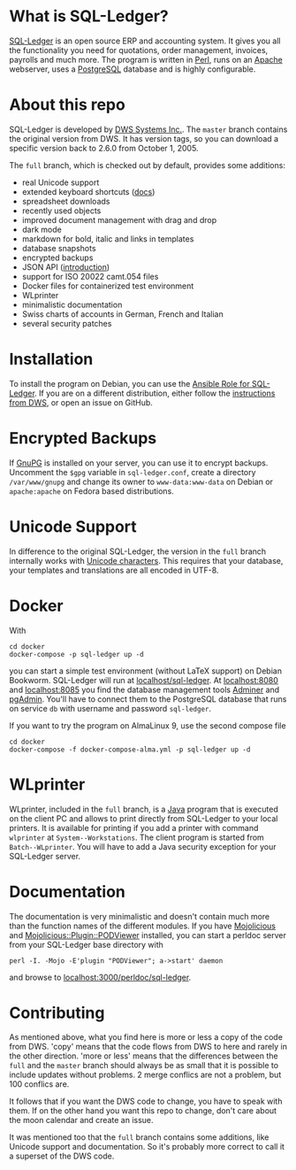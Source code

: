# What is SQL-Ledger?

[SQL-Ledger](https://sql-ledger.com) is an open source ERP and accounting
system. It gives you all the functionality you need for quotations, order
management, invoices, payrolls and much more. The program is written in
[Perl](https://www.perl.org), runs on an [Apache](https://httpd.apache.org)
webserver, uses a [PostgreSQL](https://www.postgresql.org) database and is
highly configurable.

# About this repo

SQL-Ledger is developed by [DWS Systems Inc.](https://sql-ledger.com). The
`master` branch contains the original version from DWS. It has version tags, so
you can download a specific version back to 2.6.0 from October 1, 2005.

The `full` branch, which is checked out by default, provides some additions:

* real Unicode support
* extended keyboard shortcuts ([docs](doc/shortcuts.md))
* spreadsheet downloads
* recently used objects
* improved document management with drag and drop
* dark mode
* markdown for bold, italic and links in templates
* database snapshots
* encrypted backups
* JSON API ([introduction](doc/api.md))
* support for ISO 20022 camt.054 files
* Docker files for containerized test environment
* WLprinter
* minimalistic documentation
* Swiss charts of accounts in German, French and Italian
* several security patches

# Installation

To install the program on Debian, you can use the [Ansible Role for
SQL-Ledger](https://github.com/Tekki/ansible-sql-ledger). If you are on a
different distribution, either follow the [instructions from
DWS](https://sql-ledger.com/cgi-bin/nav.pl?page=source/readme.txt&title=README),
or open an issue on GitHub.

# Encrypted Backups

If [GnuPG](https://gnupg.org/) is installed on your server, you can
use it to encrypt backups. Uncomment the `$gpg` variable in
`sql-ledger.conf`, create a directory `/var/www/gnupg` and change its
owner to `www-data:www-data` on Debian or `apache:apache` on Fedora
based distributions.

# Unicode Support

In difference to the original SQL-Ledger, the version in the `full` branch
internally works with [Unicode characters](https://perldoc.perl.org/perlunicode.html).
This requires that your database, your templates and translations are
all encoded in UTF-8.

# Docker

With

    cd docker
    docker-compose -p sql-ledger up -d

you can start a simple test environment (without LaTeX support) on
Debian Bookworm. SQL-Ledger will run at
[localhost/sql-ledger](http://localhost/sql-ledger). At
[localhost:8080](http://localhost:8080) and
[localhost:8085](http://localhost:8085) you find the database
management tools [Adminer](https://www.adminer.org) and
[pgAdmin](https://pgadmin.org). You'll have to connect them to the
PostgreSQL database that runs on service `db` with username and
password `sql-ledger`.

If you want to try the program on AlmaLinux 9, use the second compose
file

    cd docker
    docker-compose -f docker-compose-alma.yml -p sql-ledger up -d

# WLprinter

WLprinter, included in the `full` branch, is a [Java](https://java.com) program
that is executed on the client PC and allows to print directly from SQL-Ledger
to your local printers. It is available for printing if you add a printer with
command `wlprinter` at `System--Workstations`. The client program is started
from `Batch--WLprinter`. You will have to add a Java security exception for
your SQL-Ledger server.

# Documentation

The documentation is very minimalistic and doesn't contain much more than the
function names of the different modules. If you have
[Mojolicious](https://metacpan.org/pod/Mojolicious) and
[Mojolicious::Plugin::PODViewer](https://metacpan.org/pod/Mojolicious::Plugin::PODViewer)
installed, you can start a perldoc server from your SQL-Ledger base directory
with

    perl -I. -Mojo -E'plugin "PODViewer"; a->start' daemon

and browse to
[localhost:3000/perldoc/sql-ledger](http://localhost:3000/perldoc/sql-ledger).

# Contributing

As mentioned above, what you find here is more or less a copy of the code from
DWS. 'copy' means that the code flows from DWS to here and rarely in the other
direction. 'more or less' means that the differences between the `full` and the
`master` branch should always be as small that it is possible to include
updates without problems. 2 merge conflics are not a problem, but 100 conflics
are.

It follows that if you want the DWS code to change, you have to speak with
them. If on the other hand you want this repo to change, don't care about the
moon calendar and create an issue.

It was mentioned too that the `full` branch contains some additions, like
Unicode support and documentation. So it's probably more correct to call it a
superset of the DWS code.
